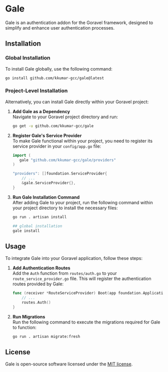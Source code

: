 # Gale

Gale is an authentication addon for the Goravel framework, designed to simplify and enhance user authentication processes.

## Installation

### Global Installation

To install Gale globally, use the following command:

```bash
go install github.com/kkumar-gcc/gale@latest
```

### Project-Level Installation

Alternatively, you can install Gale directly within your Goravel project:

1. **Add Gale as a Dependency**\
   Navigate to your Goravel project directory and run:
   ```bash
   go get -u github.com/kkumar-gcc/gale
   ```

2. **Register Gale's Service Provider**\
   To make Gale functional within your project, you need to register its service provider in your `config/app.go` file:
   ```go
   import (
      gale "github.com/kkumar-gcc/gale/providers"
   )

   "providers": []foundation.ServiceProvider{
       // ...
       &gale.ServiceProvider{},
   }
   ```

3. **Run Gale Installation Command**\
   After adding Gale to your project, run the following command within your project directory to install the necessary files:
   ```bash
   go run . artisan install
   
   ## global installation
   gale install
   ```

## Usage

To integrate Gale into your Goravel application, follow these steps:

1. **Add Authentication Routes**\
   Add the `Auth` function from `routes/auth.go` to your `route_service_provider.go` file. This will register the authentication routes provided by Gale:

   ```go
   func (receiver *RouteServiceProvider) Boot(app foundation.Application) {
       // ...
       routes.Auth()
   }
   ```

2. **Run Migrations**\
   Run the following command to execute the migrations required for Gale to function:

   ```bash
   go run . artisan migrate:fresh
   ```

## License

Gale is open-source software licensed under the [MIT license](LICENSE).